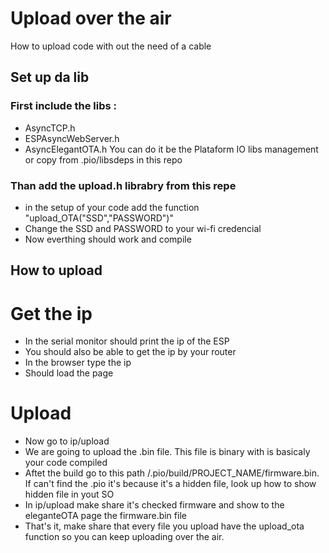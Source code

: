 # Upload over the air 
How to upload code with out the need of a cable 

## Set up da lib
### First include the libs : 
- AsyncTCP.h
- ESPAsyncWebServer.h
- AsyncElegantOTA.h 
 You can do it be the Plataform IO libs management or copy from .pio/libsdeps in this repo 
### Than add the upload.h librabry from this repe
- in the setup of your code add the function "upload_OTA("SSD","PASSWORD")"
- Change the SSD and PASSWORD to your wi-fi credencial 
- Now everthing should work and compile 
## How to upload 

# Get the ip 
- In the serial monitor should print the ip of the ESP 
- You should  also be able to get the ip by  your router 
- In the browser type the ip 
- Should load the page 
# Upload 
- Now go to ip/upload 
- We are going to upload the .bin file. This file is binary with is basicaly your code compiled 
- Aftet the build go to this path  /.pio/build/PROJECT_NAME/firmware.bin. If can't find the .pio it's because it's a hidden file, look up how to show hidden file in yout SO 
- In ip/upload make share it's checked firmware and show to the eleganteOTA page the firmware.bin file 
- That's it, make share that every file you upload have the upload_ota function so you can keep uploading over the air. 
